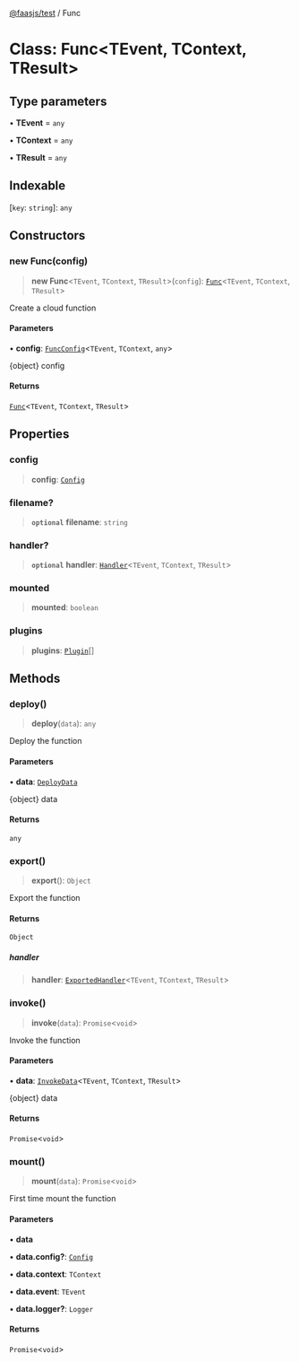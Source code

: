 [@faasjs/test](../README.md) / Func

# Class: Func\<TEvent, TContext, TResult\>

## Type parameters

• **TEvent** = `any`

• **TContext** = `any`

• **TResult** = `any`

## Indexable

 \[`key`: `string`\]: `any`

## Constructors

### new Func(config)

> **new Func**\<`TEvent`, `TContext`, `TResult`\>(`config`): [`Func`](Func.md)\<`TEvent`, `TContext`, `TResult`\>

Create a cloud function

#### Parameters

• **config**: [`FuncConfig`](../type-aliases/FuncConfig.md)\<`TEvent`, `TContext`, `any`\>

\{object\} config

#### Returns

[`Func`](Func.md)\<`TEvent`, `TContext`, `TResult`\>

## Properties

### config

> **config**: [`Config`](../type-aliases/Config.md)

### filename?

> **`optional`** **filename**: `string`

### handler?

> **`optional`** **handler**: [`Handler`](../type-aliases/Handler.md)\<`TEvent`, `TContext`, `TResult`\>

### mounted

> **mounted**: `boolean`

### plugins

> **plugins**: [`Plugin`](../type-aliases/Plugin.md)[]

## Methods

### deploy()

> **deploy**(`data`): `any`

Deploy the function

#### Parameters

• **data**: [`DeployData`](../type-aliases/DeployData.md)

\{object\} data

#### Returns

`any`

### export()

> **export**(): `Object`

Export the function

#### Returns

`Object`

##### handler

> **handler**: [`ExportedHandler`](../type-aliases/ExportedHandler.md)\<`TEvent`, `TContext`, `TResult`\>

### invoke()

> **invoke**(`data`): `Promise`\<`void`\>

Invoke the function

#### Parameters

• **data**: [`InvokeData`](../type-aliases/InvokeData.md)\<`TEvent`, `TContext`, `TResult`\>

\{object\} data

#### Returns

`Promise`\<`void`\>

### mount()

> **mount**(`data`): `Promise`\<`void`\>

First time mount the function

#### Parameters

• **data**

• **data\.config?**: [`Config`](../type-aliases/Config.md)

• **data\.context**: `TContext`

• **data\.event**: `TEvent`

• **data\.logger?**: `Logger`

#### Returns

`Promise`\<`void`\>
